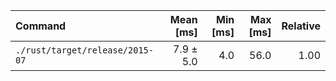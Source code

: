 | Command | Mean [ms] | Min [ms] | Max [ms] | Relative |
|:---|---:|---:|---:|---:|
| `./rust/target/release/2015-07` | 7.9 ± 5.0 | 4.0 | 56.0 | 1.00 |
